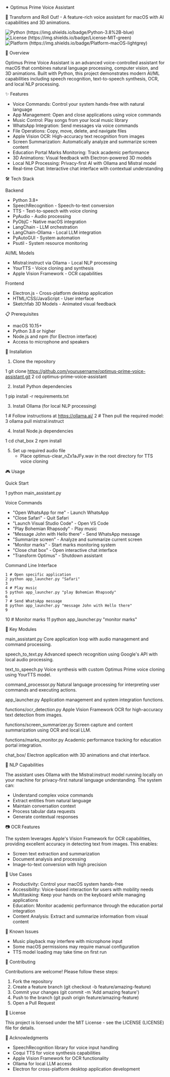 ✦ Optimus Prime Voice Assistant

  🤖 Transform and Roll Out! - A feature-rich voice assistant for macOS with AI
  capabilities and 3D animations.

  ![Python (https://img.shields.io/badge/Python-3.8%2B-blue)](https://www.python.org/)
  ![License (https://img.shields.io/badge/License-MIT-green)](LICENSE)
  ![Platform 
  (https://img.shields.io/badge/Platform-macOS-lightgrey)](https://apple.com/macos)

  🚀 Overview

  Optimus Prime Voice Assistant is an advanced voice-controlled assistant for macOS that
  combines natural language processing, computer vision, and 3D animations. Built with
  Python, this project demonstrates modern AI/ML capabilities including speech
  recognition, text-to-speech synthesis, OCR, and local NLP processing.

  ✨ Features

   - Voice Commands: Control your system hands-free with natural language
   - App Management: Open and close applications using voice commands
   - Music Control: Play songs from your local music library
   - WhatsApp Integration: Send messages via voice commands
   - File Operations: Copy, move, delete, and navigate files
   - Apple Vision OCR: High-accuracy text recognition from images
   - Screen Summarization: Automatically analyze and summarize screen content
   - Education Portal Marks Monitoring: Track academic performance
   - 3D Animations: Visual feedback with Electron-powered 3D models
   - Local NLP Processing: Privacy-first AI with Ollama and Mistral model
   - Real-time Chat: Interactive chat interface with contextual understanding

  🛠️ Tech Stack

  Backend
   - Python 3.8+
   - SpeechRecognition - Speech-to-text conversion
   - TTS - Text-to-speech with voice cloning
   - PyAudio - Audio processing
   - PyObjC - Native macOS integration
   - LangChain - LLM orchestration
   - LangChain-Ollama - Local LLM integration
   - PyAutoGUI - System automation
   - Psutil - System resource monitoring

  AI/ML Models
   - Mistral:instruct via Ollama - Local NLP processing
   - YourTTS - Voice cloning and synthesis
   - Apple Vision Framework - OCR capabilities

  Frontend
   - Electron.js - Cross-platform desktop application
   - HTML/CSS/JavaScript - User interface
   - Sketchfab 3D Models - Animated visual feedback

  📋 Prerequisites

   - macOS 10.15+
   - Python 3.8 or higher
   - Node.js and npm (for Electron interface)
   - Access to microphone and speakers

  🚀 Installation

   1. Clone the repository

   1    git clone https://github.com/yourusername/optimus-prime-voice-assistant.git
   2    cd optimus-prime-voice-assistant

   2. Install Python dependencies

   1    pip install -r requirements.txt

   3. Install Ollama (for local NLP processing)

   1    # Follow instructions at https://ollama.ai/
   2    # Then pull the required model:
   3    ollama pull mistral:instruct

   4. Install Node.js dependencies

   1    cd chat_box
   2    npm install

   5. Set up required audio file
      - Place optimus-clear_nZx1aJFy.wav in the root directory for TTS voice cloning

  🎮 Usage

  Quick Start

   1 python main_assistant.py

  Voice Commands
   - "Open WhatsApp for me" - Launch WhatsApp
   - "Close Safari" - Quit Safari
   - "Launch Visual Studio Code" - Open VS Code
   - "Play Bohemian Rhapsody" - Play music
   - "Message John with Hello there" - Send WhatsApp message
   - "Summarize screen" - Analyze and summarize current screen
   - "Monitor marks" - Start marks monitoring system
   - "Close chat box" - Open interactive chat interface
   - "Transform Optimus" - Shutdown assistant

  Command Line Interface

    1 # Open specific application
    2 python app_launcher.py "Safari"
    3 
    4 # Play music
    5 python app_launcher.py "play Bohemian Rhapsody"
    6 
    7 # Send WhatsApp message
    8 python app_launcher.py "message John with Hello there"
    9 
   10 # Monitor marks
   11 python app_launcher.py "monitor marks"

  🔧 Key Modules

  main_assistant.py
  Core application loop with audio management and command processing.

  speech_to_text.py
  Advanced speech recognition using Google's API with local audio processing.

  text_to_speech.py
  Voice synthesis with custom Optimus Prime voice cloning using YourTTS model.

  command_processor.py
  Natural language processing for interpreting user commands and executing actions.

  app_launcher.py
  Application management and system integration functions.

  functions/ocr_detection.py
  Apple Vision Framework OCR for high-accuracy text detection from images.

  functions/screen_summarizer.py
  Screen capture and content summarization using OCR and local LLM.

  functions/marks_monitor.py
  Academic performance tracking for education portal integration.

  chat_box/
  Electron application with 3D animations and chat interface.

  🤖 NLP Capabilities

  The assistant uses Ollama with the Mistral:instruct model running locally on your
  machine for privacy-first natural language understanding. The system can:

   - Understand complex voice commands
   - Extract entities from natural language
   - Maintain conversation context
   - Process tabular data requests
   - Generate contextual responses

  📷 OCR Features

  The system leverages Apple's Vision Framework for OCR capabilities, providing excellent
  accuracy in detecting text from images. This enables:

   - Screen text extraction and summarization
   - Document analysis and processing
   - Image-to-text conversion with high precision

  🎯 Use Cases

   - Productivity: Control your macOS system hands-free
   - Accessibility: Voice-based interaction for users with mobility needs
   - Multitasking: Keep your hands on the keyboard while managing applications
   - Education: Monitor academic performance through the education portal integration
   - Content Analysis: Extract and summarize information from visual content

  🐛 Known Issues

   - Music playback may interfere with microphone input
   - Some macOS permissions may require manual configuration
   - TTS model loading may take time on first run

  🤝 Contributing

  Contributions are welcome! Please follow these steps:

   1. Fork the repository
   2. Create a feature branch (git checkout -b feature/amazing-feature)
   3. Commit your changes (git commit -m 'Add amazing feature')
   4. Push to the branch (git push origin feature/amazing-feature)
   5. Open a Pull Request

  📄 License

  This project is licensed under the MIT License - see the LICENSE (LICENSE) file for
  details.

  🙏 Acknowledgments

   - SpeechRecognition library for voice input handling
   - Coqui TTS for voice synthesis capabilities
   - Apple Vision Framework for OCR functionality
   - Ollama for local LLM access
   - Electron for cross-platform desktop application development